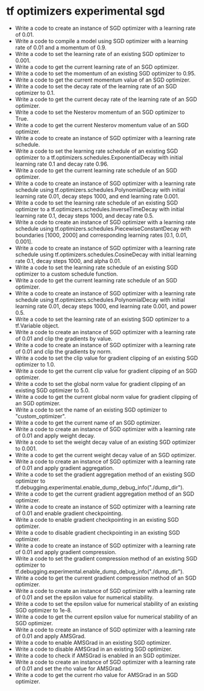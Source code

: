 # tf optimizers experimental sgd

- Write a code to create an instance of SGD optimizer with a learning rate of 0.01.
- Write a code to compile a model using SGD optimizer with a learning rate of 0.01 and a momentum of 0.9.
- Write a code to set the learning rate of an existing SGD optimizer to 0.001.
- Write a code to get the current learning rate of an SGD optimizer.
- Write a code to set the momentum of an existing SGD optimizer to 0.95.
- Write a code to get the current momentum value of an SGD optimizer.
- Write a code to set the decay rate of the learning rate of an SGD optimizer to 0.1.
- Write a code to get the current decay rate of the learning rate of an SGD optimizer.
- Write a code to set the Nesterov momentum of an SGD optimizer to True.
- Write a code to get the current Nesterov momentum value of an SGD optimizer.
- Write a code to create an instance of SGD optimizer with a learning rate schedule.
- Write a code to set the learning rate schedule of an existing SGD optimizer to a tf.optimizers.schedules.ExponentialDecay with initial learning rate 0.1 and decay rate 0.96.
- Write a code to get the current learning rate schedule of an SGD optimizer.
- Write a code to create an instance of SGD optimizer with a learning rate schedule using tf.optimizers.schedules.PolynomialDecay with initial learning rate 0.01, decay steps 1000, and end learning rate 0.001.
- Write a code to set the learning rate schedule of an existing SGD optimizer to a tf.optimizers.schedules.InverseTimeDecay with initial learning rate 0.1, decay steps 1000, and decay rate 0.5.
- Write a code to create an instance of SGD optimizer with a learning rate schedule using tf.optimizers.schedules.PiecewiseConstantDecay with boundaries [1000, 2000] and corresponding learning rates [0.1, 0.01, 0.001].
- Write a code to create an instance of SGD optimizer with a learning rate schedule using tf.optimizers.schedules.CosineDecay with initial learning rate 0.1, decay steps 1000, and alpha 0.01.
- Write a code to set the learning rate schedule of an existing SGD optimizer to a custom schedule function.
- Write a code to get the current learning rate schedule of an SGD optimizer.
- Write a code to create an instance of SGD optimizer with a learning rate schedule using tf.optimizers.schedules.PolynomialDecay with initial learning rate 0.01, decay steps 1000, end learning rate 0.001, and power 0.5.
- Write a code to set the learning rate of an existing SGD optimizer to a tf.Variable object.
- Write a code to create an instance of SGD optimizer with a learning rate of 0.01 and clip the gradients by value.
- Write a code to create an instance of SGD optimizer with a learning rate of 0.01 and clip the gradients by norm.
- Write a code to set the clip value for gradient clipping of an existing SGD optimizer to 1.0.
- Write a code to get the current clip value for gradient clipping of an SGD optimizer.
- Write a code to set the global norm value for gradient clipping of an existing SGD optimizer to 5.0.
- Write a code to get the current global norm value for gradient clipping of an SGD optimizer.
- Write a code to set the name of an existing SGD optimizer to "custom_optimizer".
- Write a code to get the current name of an SGD optimizer.
- Write a code to create an instance of SGD optimizer with a learning rate of 0.01 and apply weight decay.
- Write a code to set the weight decay value of an existing SGD optimizer to 0.001.
- Write a code to get the current weight decay value of an SGD optimizer.
- Write a code to create an instance of SGD optimizer with a learning rate of 0.01 and apply gradient aggregation.
- Write a code to set the gradient aggregation method of an existing SGD optimizer to tf.debugging.experimental.enable_dump_debug_info("./dump_dir").
- Write a code to get the current gradient aggregation method of an SGD optimizer.
- Write a code to create an instance of SGD optimizer with a learning rate of 0.01 and enable gradient checkpointing.
- Write a code to enable gradient checkpointing in an existing SGD optimizer.
- Write a code to disable gradient checkpointing in an existing SGD optimizer.
- Write a code to create an instance of SGD optimizer with a learning rate of 0.01 and apply gradient compression.
- Write a code to set the gradient compression method of an existing SGD optimizer to tf.debugging.experimental.enable_dump_debug_info("./dump_dir").
- Write a code to get the current gradient compression method of an SGD optimizer.
- Write a code to create an instance of SGD optimizer with a learning rate of 0.01 and set the epsilon value for numerical stability.
- Write a code to set the epsilon value for numerical stability of an existing SGD optimizer to 1e-8.
- Write a code to get the current epsilon value for numerical stability of an SGD optimizer.
- Write a code to create an instance of SGD optimizer with a learning rate of 0.01 and apply AMSGrad.
- Write a code to enable AMSGrad in an existing SGD optimizer.
- Write a code to disable AMSGrad in an existing SGD optimizer.
- Write a code to check if AMSGrad is enabled in an SGD optimizer.
- Write a code to create an instance of SGD optimizer with a learning rate of 0.01 and set the rho value for AMSGrad.
- Write a code to get the current rho value for AMSGrad in an SGD optimizer.